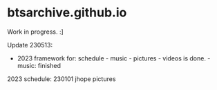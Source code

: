 # btsarchive.github.io

Work in progress. :]

Update 230513:

- 2023 framework for: schedule - music - pictures - videos is done.
				- music: finished

2023 schedule: 230101 jhope pictures


